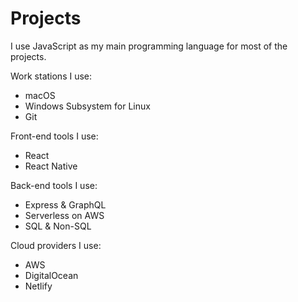 # Projects

I use JavaScript as my main programming language for most of the projects.

Work stations I use:

-  macOS
-  Windows Subsystem for Linux
-  Git

Front-end tools I use:

-  React
-  React Native

Back-end tools I use:

-  Express & GraphQL
-  Serverless on AWS
-  SQL & Non-SQL

Cloud providers I use:

-  AWS
-  DigitalOcean
-  Netlify

